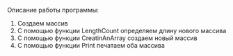 Описание работы программы:
1) Создаем массив
2) С помощью функции LengthCount  определяем длину нового массива
3) С помощью функции CreatinAnArray  создаем новый массив
4) С помощью функции Print  печатаем оба массива

